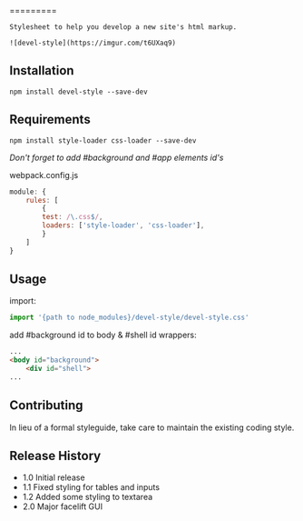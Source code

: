 <!--
@Author: Andreee Ray <develdoe>
@Date:   2017-04-10T17:45:02+02:00
@Email:  me@andreeray.se
@Filename: README.md
@Last modified by:   develdoe
@Last modified time: 2017-04-11T14:16:50+02:00
-->

=========

    Stylesheet to help you develop a new site's html markup.

    ![devel-style](https://imgur.com/t6UXaq9)

## Installation

    npm install devel-style --save-dev

## Requirements


`npm install style-loader css-loader --save-dev`

*Don't forget to add #background and #app elements id's*

webpack.config.js

```js
module: {
    rules: [
        {
        test: /\.css$/,
        loaders: ['style-loader', 'css-loader'],
        }
    ]
}
```

## Usage

import:

```js
import '{path to node_modules}/devel-style/devel-style.css'
```
add #background id to body & #shell id wrappers:

```html
...
<body id="background">
    <div id="shell">
...
```

## Contributing

In lieu of a formal styleguide, take care to maintain the existing coding style.

## Release History

* 1.0 Initial release
* 1.1 Fixed styling for tables and inputs
* 1.2 Added some styling to textarea
* 2.0 Major facelift GUI
